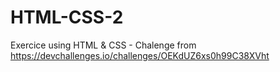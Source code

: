 # HTML-CSS-2
Exercice using HTML &amp; CSS - Chalenge from https://devchallenges.io/challenges/OEKdUZ6xs0h99C38XVht
